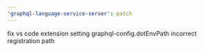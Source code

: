 ```yaml
---
'graphql-language-service-server': patch
---
```


fix vs code extension setting graphql-config.dotEnvPath incorrect registration path
